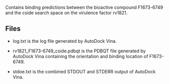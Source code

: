 Contains binding predictions between the bioactive compound F1673-6749 and the cside search space on the virulence factor rv1821.

## Files

- log.txt is the log file generated by AutoDock Vina.

- rv1821_F1673-6749_cside.pdbqt is the PDBQT file generated by AutoDock Vina containing the orientation and binding location of F1673-6749.

- stdoe.txt is the combined STDOUT and STDERR output of AutoDock Vina.

